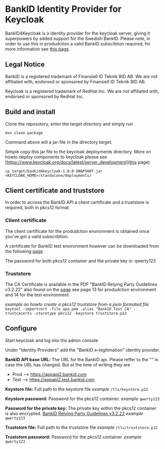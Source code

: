 # BankID Identity Provider for Keycloak

BankID4Keycloak is a identity provider for the keycloak server, giving it superpowers by added support for the Swedish BankID.
Please note, in order to use this in produdction a valid BankID subscibtion required, for more information see [this page](https://www.bankid.com/bankid-i-dina-tjanster/rp-info).

## Legal Notice

BankID is a registered trademark of Finansiell ID Teknik BID AB. We are not affiliated with, endorsed or sponsored by Finansiell ID Teknik BID AB.

Keycloak is a registered  trademark of RedHat Inc. We are not affiliated with, endorsed or sponsored by RedHat Inc.


## Build and install

Clone the reposotory, enter the target directory and simply run

`mvn clean package`

Command above will a jar-file in the directory *target*.

Simple copy this jar file to the keycloak deployments directory. More on howto deploy components to keycloak please see [https://www.keycloak.org/docs/latest/server_development](this page)

`cp target/bankid4keycloak-1.0.0-SNAPSHOT.jar <KEYCLOAK_HOME>/standalone/deployments/`


## Client certificate and truststore
In order to access the BankID API a client certificate and a truststore is required, both in pkcs12 format.


### Client certificate
The client certificate for the produdction environment is obtained once you've got a valid subscribtion.

A certificate for BankID test environment however can be downloaded from the following [page](https://www.bankid.com/bankid-i-dina-tjanster/rp-info)

The password for both pkcs12 container and the private key is: qwerty123

### Truststore
The CA Certificate is available in the PDF "BankID Relying Party Guidelines v3.2.22" also found on the [page](https://www.bankid.com/bankid-i-dina-tjanster/rp-info) see page 13 for produdction environment and 14 for the test environment.

*example on howto create a pkcs12 truststore from a pem formated file*
`keytool -importcert -file apa.pem -alias "BankID Test CA" -trustcacerts -storetype pkcs12 -keystore truststore.p12`


## Configure

Start keycloak and log into the admin console.

Under "Identity Providers" add the "BankID e-legitimation" identity provider.

<picture>

**BankID API base URL:**
The URL for the BankID api. Please reffer to the "" in case the URL has changed.
But at the time of writing they are
 - Prod --> https://appapi2.bankid.com
 - Test --> https://appapi2.test.bankid.com
 
**Keystore file:**
Full path to the keystore file
*example*
`/tls/keystore.p12`

**Keystore password:**
Password for the pkcs12 container.
*example*
`qwerty123`

**Password for the private key:**
The private key within the pkcs12 container is also encrypted. [BankID Relying Party Guidelines v3.2.22](https://www.bankid.com/bankid-i-dina-tjanster/rp-info)
*example*
`qwerty123`

**Truststore file:**
Full path to the truststore file
*example*
`/tls/truststore.p12`

**Truststore password:**
Password for the pkcs12 container.
*example*
`qwerty123`
